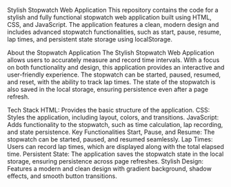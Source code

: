 Stylish Stopwatch Web Application This repository contains the code for a stylish and fully functional stopwatch web application built using HTML, CSS, and JavaScript. The application features a clean, modern design and includes advanced stopwatch functionalities, such as start, pause, resume, lap times, and persistent state storage using localStorage.

About the Stopwatch Application The Stylish Stopwatch Web Application allows users to accurately measure and record time intervals. With a focus on both functionality and design, this application provides an interactive and user-friendly experience. The stopwatch can be started, paused, resumed, and reset, with the ability to track lap times. The state of the stopwatch is also saved in the local storage, ensuring persistence even after a page refresh.

Tech Stack HTML: Provides the basic structure of the application. CSS: Styles the application, including layout, colors, and transitions. JavaScript: Adds functionality to the stopwatch, such as time calculation, lap recording, and state persistence. Key Functionalities Start, Pause, and Resume: The stopwatch can be started, paused, and resumed seamlessly. Lap Times: Users can record lap times, which are displayed along with the total elapsed time. Persistent State: The application saves the stopwatch state in the local storage, ensuring persistence across page refreshes. Stylish Design: Features a modern and clean design with gradient background, shadow effects, and smooth button transitions.
